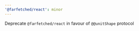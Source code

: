 ```yaml
---
'@farfetched/react': minor
---
```


Deprecate `@farfetched/react` in favour of `@@unitShape` protocol
